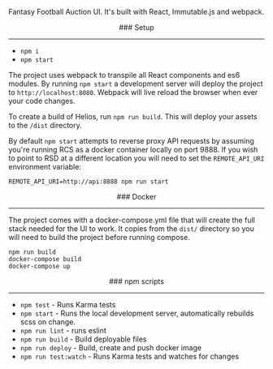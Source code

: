 <center>
</center>


Fantasy Football Auction UI. It's built with React, Immutable.js and webpack.

<center>
### Setup
<hr />
</center>

- `npm i`
- `npm start`

The project uses webpack to transpile all React components and es6 modules. By running `npm start` a development server will deploy the project to `http://localhost:8080`. Webpack will live reload the browser when ever your code changes.

To create a build of Helios, run `npm run build`. This will deploy your assets to the `/dist` directory.

By default `npm start` attempts to reverse proxy API requests by assuming you're running RCS as a docker container locally on port 9888. If you wish to point to RSD at a different location you will need to set the `REMOTE_API_URI` environment variable:

```
REMOTE_API_URI=http://api:8888 npm run start
```

<center>
### Docker
<hr />
</center>

The project comes with a docker-compose.yml file that will create the full stack needed for the UI to work. It copies from the `dist/` directory so you will need to build the project before running compose.

```
npm run build
docker-compose build
docker-compose up
```

<center>
### npm scripts
<hr />
</center>

- `npm test` - Runs Karma tests
- `npm start` - Runs the local development server, automatically rebuilds scss on change.
- `npm run lint` - runs eslint
- `npm run build` - Build deployable files
- `npm run deploy` - Build, create and push docker image
- `npm run test:watch` - Runs Karma tests and watches for changes
